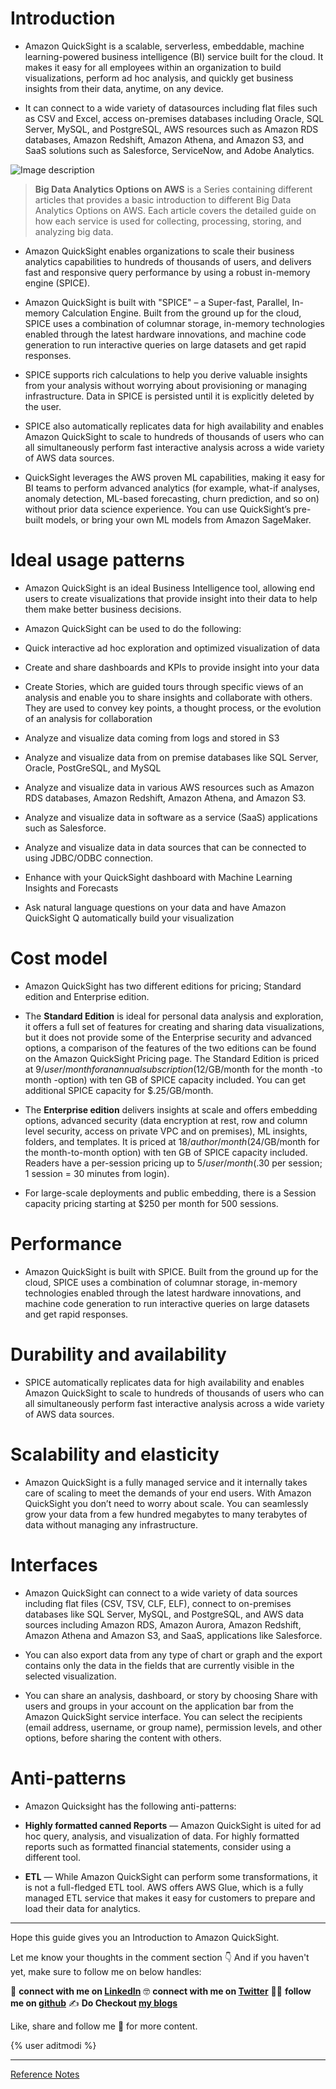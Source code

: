 # Introduction

* Amazon QuickSight is a scalable, serverless, embeddable, machine learning-powered business intelligence (BI) service built for the cloud. It makes it easy for all employees within an organization to build visualizations, perform ad hoc analysis, and quickly get business insights from their data, anytime, on any device. 

* It can connect to a wide variety of datasources including flat files such as CSV and Excel, access on-premises databases including Oracle, SQL Server, MySQL, and PostgreSQL, AWS resources such as Amazon RDS databases, Amazon Redshift, Amazon Athena, and Amazon S3, and SaaS solutions such as Salesforce, ServiceNow, and Adobe Analytics. 

![Image description](https://dev-to-uploads.s3.amazonaws.com/uploads/articles/roygc54x9pfn2r5lqycd.png)
 
> **Big Data Analytics Options on AWS** is a Series containing different articles that provides a basic introduction to different Big Data Analytics Options on AWS. Each article covers the detailed guide on how each service is used for collecting, processing, storing, and analyzing big data.

* Amazon QuickSight enables organizations to scale their business analytics capabilities to hundreds of thousands of users, and delivers fast and responsive query performance by using a robust in-memory engine (SPICE).

* Amazon QuickSight is built with "SPICE" – a Super-fast, Parallel, In-memory Calculation Engine. Built from the ground up for the cloud, SPICE uses a combination of columnar storage, in-memory technologies enabled through the latest hardware innovations, and machine code generation to run interactive queries on large datasets and get rapid responses. 

* SPICE supports rich calculations to help you derive valuable insights from your analysis without worrying about provisioning or managing infrastructure. Data in SPICE is persisted until it is explicitly deleted by the user. 

* SPICE also automatically replicates data for high availability and enables Amazon QuickSight to scale to hundreds of thousands of users who can all simultaneously perform fast interactive analysis across a wide variety of AWS data sources.

* QuickSight leverages the AWS proven ML capabilities, making it easy for BI teams to perform advanced analytics (for example, what-if analyses, anomaly detection, ML-based forecasting, churn prediction, and so on) without prior data science experience. You can use QuickSight’s pre-built models, or bring your own ML models from Amazon SageMaker.

# Ideal usage patterns

* Amazon QuickSight is an ideal Business Intelligence tool, allowing end users to create visualizations that provide insight into their data to help them make better business decisions. 

* Amazon QuickSight can be used to do the following:

 * Quick interactive ad hoc exploration and optimized visualization of data

 * Create and share dashboards and KPIs to provide insight into your data

 * Create Stories, which are guided tours through specific views of an analysis and enable you to share insights and collaborate with others. They are used to convey key points, a thought process, or the evolution of an analysis for collaboration

 * Analyze and visualize data coming from logs and stored in S3

 * Analyze and visualize data from on premise databases like SQL Server, Oracle, PostGreSQL, and MySQL

 * Analyze and visualize data in various AWS resources such as Amazon RDS databases, Amazon Redshift, Amazon Athena, and Amazon S3.

 * Analyze and visualize data in software as a service (SaaS) applications such as Salesforce.

 * Analyze and visualize data in data sources that can be connected to using JDBC/ODBC connection.

 * Enhance with your QuickSight dashboard with Machine Learning Insights and Forecasts

 * Ask natural language questions on your data and have Amazon QuickSight Q automatically build your visualization

# Cost model

* Amazon QuickSight has two different editions for pricing; Standard edition and Enterprise edition.

 * The **Standard Edition** is ideal for personal data analysis and exploration, it offers a full set of features for creating and sharing data visualizations, but it does not provide some of the Enterprise security and advanced options, a comparison of the features of the two editions can be found on the Amazon QuickSight Pricing page. The Standard Edition is priced at $9/user/month for an annual subscription ($12/GB/month for the month -to month -option) with ten GB of SPICE capacity included. You can get additional SPICE capacity for $.25/GB/month.

 * The **Enterprise edition** delivers insights at scale and offers embedding options, advanced security (data encryption at rest, row and column level security, access on private VPC and on premises), ML insights, folders, and templates. It is priced at $18/author/month ($24/GB/month for the month-to-month option) with ten GB of SPICE capacity included. Readers have a per-session pricing up to $5/user/month ($.30 per session; 1 session = 30 minutes from login).

* For large-scale deployments and public embedding, there is a Session capacity pricing starting at $250 per month for 500 sessions.

# Performance

* Amazon QuickSight is built with SPICE. Built from the ground up for the cloud, SPICE uses a combination of columnar storage, in-memory technologies enabled through the latest hardware innovations, and machine code generation to run interactive queries on large datasets and get rapid responses.

# Durability and availability

* SPICE automatically replicates data for high availability and enables Amazon QuickSight to scale to hundreds of thousands of users who can all simultaneously perform fast interactive analysis across a wide variety of AWS data sources.

# Scalability and elasticity

* Amazon QuickSight is a fully managed service and it internally takes care of scaling to meet the demands of your end users. With Amazon QuickSight you don’t need to worry about scale. You can seamlessly grow your data from a few hundred megabytes to many terabytes of data without managing any infrastructure.

# Interfaces

* Amazon QuickSight can connect to a wide variety of data sources including flat files (CSV, TSV, CLF, ELF), connect to on-premises databases like SQL Server, MySQL, and PostgreSQL, and AWS data sources including Amazon RDS, Amazon Aurora, Amazon Redshift, Amazon Athena and Amazon S3, and SaaS, applications like Salesforce. 

* You can also export data from any type of chart or graph and the export contains only the data in the fields that are currently visible in the selected visualization.

* You can share an analysis, dashboard, or story by choosing Share with users and groups in your account on the application bar from the Amazon QuickSight service interface. You can select the recipients (email address, username, or group name), permission levels, and other options, before sharing the content with others.

# Anti-patterns

* Amazon Quicksight has the following anti-patterns:

 * **Highly formatted canned Reports** — Amazon QuickSight is uited for ad hoc query, analysis, and visualization of data. For highly formatted reports such as formatted financial statements, consider using a different tool.

 * **ETL** — While Amazon QuickSight can perform some transformations, it is not a full-fledged ETL tool. AWS offers AWS Glue, which is a fully managed ETL service that makes it easy for customers to prepare and load their data for analytics.


---

Hope this guide gives you an Introduction to Amazon QuickSight.

Let me know your thoughts in the comment section 👇
And if you haven't yet, make sure to follow me on below handles:

👋 **connect with me on [LinkedIn](https://www.linkedin.com/in/adit-modi-2a4362191/)**
🤓 **connect with me on [Twitter](https://twitter.com/adi_12_modi)**
🐱‍💻 **follow me on [github](https://github.com/AditModi)**
✍️ **Do Checkout [my blogs](https://aditmodi.hashnode.dev)** 

Like, share and follow me 🚀 for more content.

{% user aditmodi %}

---

[Reference Notes](https://docs.aws.amazon.com/whitepapers/latest/big-data-analytics-options/amazon-quicksight.html)